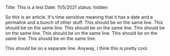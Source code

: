 Title: This is a test
Date: 11/5/2021
status: hidden
<!-- Summary: this is a brief summary -->

So this is an article.  It's time sensitive meaning that it has a date and a permalink and a bunch of other stuff.
This should be on the same line.
This should be on the same line.
This should be on the same line.
This should be on the same line.
This should be on the same line.
This should be on the same line.
This should be on the same line.

This should be on a separate line.
Anyway, I think this is pretty cool.
